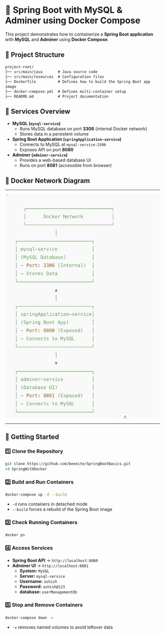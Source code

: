 # 🐳 Spring Boot with MySQL & Adminer using Docker Compose

This project demonstrates how to containerize a **Spring Boot application** with **MySQL** and **Adminer** using **Docker Compose**.

## 📌 Project Structure

```
project-root/
├── src/main/java       # Java source code
├── src/main/resources  # Configuration files
├── Dockerfile          # Defines how to build the Spring Boot app image
├── docker-compose.yml  # Defines multi-container setup
├── README.md           # Project documentation
```

## 🔧 Services Overview

- **MySQL (****`mysql-service`****)**
    - Runs MySQL database on port **3306** (internal Docker network)
    - Stores data in a persistent volume
- **Spring Boot Application (****`springApplication-service`****)**
    - Connects to MySQL at `mysql-service:3306`
    - Exposes API on port **8080**
- **Adminer (****`adminer-service`****)**
    - Provides a web-based database UI
    - Runs on port **8081** (accessible from browser)

## 📡 Docker Network Diagram

***
![applicationOnDockerAchitecture.png](src/main/resources/static/images/applicationOnDockerAchitecture.png)
***
## 🚀 Getting Started

### 1️⃣ Clone the Repository

```sh
git clone https://github.com/beneite/SpringBootBasics.git
cd SpringWithDocker
```

### 2️⃣ Build and Run Containers

```sh
docker-compose up -d --build
```

- `-d` runs containers in detached mode
- `--build` forces a rebuild of the Spring Boot image

### 3️⃣ Check Running Containers

```sh
docker ps
```

### 4️⃣ Access Services

- **Spring Boot API** → `http://localhost:8080`
- **Adminer UI** → `http://localhost:8081`
    - **System:** `MySQL`
    - **Server:** `mysql-service`
    - **Username:** `ashish`
    - **Password:** `ashish@123`
    - **database:** `userManagementDb`

### 5️⃣ Stop and Remove Containers

```sh
docker-compose down -v
```

- `-v` removes named volumes to avoid leftover data
